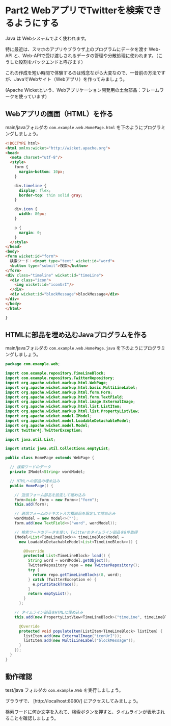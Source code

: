 # Part2 WebアプリでTwitterを検索できるようにする

Java は Webシステムでよく使われます。

特に最近は、スマホのアプリやブラウザ上のプログラムにデータを渡す Web-API と、Web-APIで受け渡しされるデータの管理や分散処理に使われます。（こうした役割をバックエンドと呼びます）

これの作成を短い時間で体験するのは残念ながら大変なので、一昔前の方法ですが、JavaでWebサイト（Webアプリ）を作ってみましょう。

(Apache Wicketという、Webアプリケーション開発用の土台部品：フレームワークを使っています)

## Webアプリの画面（HTML）を作る

main/javaフォルダの `com.example.web.HomePage.html` を下のようにプログラミングしましょう。

```html
<!DOCTYPE html>
<html xmlns:wicket="http://wicket.apache.org">
<head>
  <meta charset="utf-8"/>
  <style>
    form {
      margin-bottom: 10px;
    }

    div.timeline {
      display: flex;
      border-top: thin solid gray;
    }

    div.icon {
      width: 80px;
    }

    p {
      margin: 0;
    }
  </style>
</head>
<body>
<form wicket:id="form">
  検索ワード：<input type="text" wicket:id="word">
  <button type="submit">検索</button>
</form>
<div class="timeline" wicket:id="timeLine">
  <div class="icon">
    <img wicket:id="iconUrI"/>
  </div>
  <div wicket:id="blockMessage">blockMessage</div>
</div>
</body>
</html>

}

```

## HTMLに部品を埋め込むJavaプログラムを作る

main/javaフォルダの `com.example.web.HomePage.java` を下のようにプログラミングしましょう。

```java
package com.example.web;

import com.example.repository.TimeLineBlock;
import com.example.repository.TwitterRepository;
import org.apache.wicket.markup.html.WebPage;
import org.apache.wicket.markup.html.basic.MultiLineLabel;
import org.apache.wicket.markup.html.form.Form;
import org.apache.wicket.markup.html.form.TextField;
import org.apache.wicket.markup.html.image.ExternalImage;
import org.apache.wicket.markup.html.list.ListItem;
import org.apache.wicket.markup.html.list.PropertyListView;
import org.apache.wicket.model.IModel;
import org.apache.wicket.model.LoadableDetachableModel;
import org.apache.wicket.model.Model;
import twitter4j.TwitterException;

import java.util.List;

import static java.util.Collections.emptyList;

public class HomePage extends WebPage {

  // 検索ワードのデータ
  private IModel<String> wordModel;

  // HTMLへの部品の埋め込み
  public HomePage() {

    // 送信フォーム部品を設定して埋め込み
    Form<Void> form = new Form<>("form");
    this.add(form);

    // 送信フォームのテキスト入力欄部品を設定して埋め込み
    wordModel = new Model<>("");
    form.add(new TextField<>("word", wordModel));

    // 検索ワードのデータを使い、Twitterのタイムライン部品を8件取得
    IModel<List<TimeLineBlock>> timeLineBlockModel =
      new LoadableDetachableModel<List<TimeLineBlock>>() {

        @Override
        protected List<TimeLineBlock> load() {
          String word = wordModel.getObject();
          TwitterRepository repo = new TwitterRepository();
          try {
            return repo.getTimeLineBlocks(8, word);
          } catch (TwitterException e) {
            e.printStackTrace();
          }
          return emptyList();
        }
      };

    // タイムライン部品をHTMLに埋め込み
    this.add(new PropertyListView<TimeLineBlock>("timeLine", timeLineBlockModel) {

      @Override
      protected void populateItem(ListItem<TimeLineBlock> listItem) {
        listItem.add(new ExternalImage("iconUrI"));
        listItem.add(new MultiLineLabel("blockMessage"));
      }
    });
  }
}

```

## 動作確認

test/java フォルダの `com.example.Web` を実行しましょう。

ブラウザで、 [http://localhost:8080/] にアクセスしてみましょう。

検索ワードに何か文字を入れて、検索ボタンを押すと、タイムラインが表示されることを確認しましょう。

